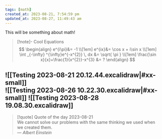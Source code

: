 ```yaml
---
tags: [math]
created_at: 2023-08-21, 7:54:59 pm
updated_at: 2023-08-27, 11:49:43 am
---
```


This will be something about math!

> [!note]- Cool Equations
> $$
> \begin{align}
> e^{i\pi}&= -1 \\[1em]
> e^{ix}&= \cos x + i\sin x \\[1em]
> \int _{-\infty} ^{\infty}e^{-x^{2}} \, dx &= \sqrt{ \pi } \\[1em]
> \frac{\sin x}{x}+\frac{1}{x^{2}}-x^{3} &= ?
> \end{align}
> $$

![[Testing 2023-08-21 20.12.44.excalidraw|#xx-small]]  
![[Testing 2023-08-26 10.22.30.excalidraw|#xx-small]]
![[Testing 2023-08-28 19.08.30.excalidraw]]
---
> [!quote] Quote of the day 2023-08-21  
> We cannot solve our problems with the same thinking we used when we created them.  
> — <cite>Albert Einstein</cite>